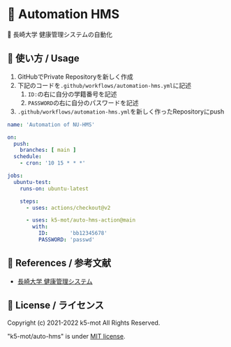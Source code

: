 # 🦾 Automation HMS

🤖 長崎大学 健康管理システムの自動化


## 🏯 使い方 / Usage

1. GitHubでPrivate Repositoryを新しく作成
1. 下記のコードを`.github/workflows/automation-hms.yml`に記述
    1. `ID:`の右に自分の学籍番号を記述
    1. `PASSWORD`の右に自分のパスワードを記述
1. `.github/workflows/automation-hms.yml`を新しく作ったRepositoryにpush

```yaml:automation-hms.yml
name: 'Automation of NU-HMS'

on:
  push:
    branches: [ main ]
  schedule:
    - cron: '10 15 * * *'

jobs:
  ubuntu-test:
    runs-on: ubuntu-latest

    steps:
      - uses: actions/checkout@v2

      - uses: k5-mot/auto-hms-action@main
        with:
          ID:       'bb12345678'
          PASSWORD: 'passwd'
```

## 🔖 References / 参考文献

- [長崎大学 健康管理システム](https://hms.hc.nagasaki-u.ac.jp/)


## 🍋 License / ライセンス

Copyright (c) 2021-2022 k5-mot All Rights Reserved.

"k5-mot/auto-hms" is under [MIT license](https://en.wikipedia.org/wiki/MIT_License).

